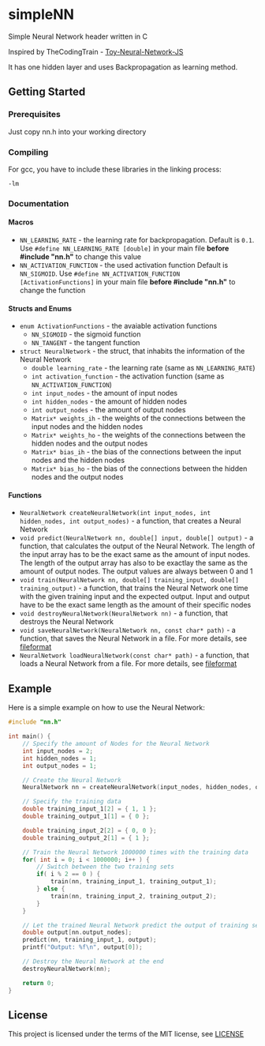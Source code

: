 # simpleNN
Simple Neural Network header written in C

Inspired by TheCodingTrain - [Toy-Neural-Network-JS](https://github.com/CodingTrain/Toy-Neural-Network-JS)

It has one hidden layer and uses Backpropagation as learning method.

## Getting Started
### Prerequisites
Just copy nn.h into your working directory 

### Compiling
For gcc, you have to include these libraries in the linking process:
```
-lm
```

### Documentation
#### Macros
* `NN_LEARNING_RATE` - the learning rate for backpropagation. Default is `0.1`. Use `#define NN_LEARNING_RATE [double]` in your main file **before #include "nn.h"** to change this value
* `NN_ACTIVATION_FUNCTION` - the used activation function Default is `NN_SIGMOID`. Use `#define NN_ACTIVATION_FUNCTION [ActivationFunctions]` in your main file **before #include "nn.h"** to change the function

#### Structs and Enums
* `enum ActivationFunctions` - the avaiable activation functions
    * `NN_SIGMOID` - the sigmoid function
    * `NN_TANGENT` - the tangent function
* `struct NeuralNetwork` - the struct, that inhabits the information of the Neural Network
    * `double learning_rate` - the learning rate (same as `NN_LEARNING_RATE`)
    * `int activation_function` - the activation function (same as `NN_ACTIVATION_FUNCTION`)
    * `int input_nodes` - the amount of input nodes
    * `int hidden_nodes` - the amount of hidden nodes
    * `int output_nodes` - the amount of output nodes
    * `Matrix* weights_ih` - the weights of the connections between the input nodes and the hidden nodes
    * `Matrix* weights_ho` - the weights of the connections between the hidden nodes and the output nodes
    * `Matrix* bias_ih` - the bias of the connections between the input nodes and the hidden nodes
    * `Matrix* bias_ho` - the bias of the connections between the hidden nodes and the output nodes

#### Functions
* `NeuralNetwork createNeuralNetwork(int input_nodes, int hidden_nodes, int output_nodes)` - a function, that creates a Neural Network
* `void predict(NeuralNetwork nn, double[] input, double[] output)` - a function, that calculates the output of the Neural Network. The length of the input array has to be the exact same as the amount of input nodes. The length of the output array has also to be exactlay the same as the amount of output nodes. The output values are always between 0 and 1
* `void train(NeuralNetwork nn, double[] training_input, double[] training_output)` - a function, that trains the Neural Network one time with the given training input and the expected output. Input and output have to be the exact same length as the amount of their specific nodes
* `void destroyNeuralNetwork(NeuralNetwork nn)` - a function, that destroys the Neural Network
* `void saveNeuralNetwork(NeuralNetwork nn, const char* path)` - a function, that saves the Neural Network in a file. For more details, see [fileformat](fileformat/fileformat.md)
* `NeuralNetwork loadNeuralNetwork(const char* path)` - a function, that loads a Neural Network from a file. For more details, see [fileformat](fileformat/fileformat.md)

## Example
Here is a simple example on how to use the Neural Network:

``` c
#include "nn.h"

int main() {
    // Specify the amount of Nodes for the Neural Network
    int input_nodes = 2;
    int hidden_nodes = 1;
    int output_nodes = 1;

    // Create the Neural Network
    NeuralNetwork nn = createNeuralNetwork(input_nodes, hidden_nodes, output_nodes);

    // Specify the training data
    double training_input_1[2] = { 1, 1 };
    double training_output_1[1] = { 0 };

    double training_input_2[2] = { 0, 0 };
    double training_output_2[1] = { 1 };

    // Train the Neural Network 1000000 times with the training data
    for( int i = 0; i < 1000000; i++ ) {
        // Switch between the two training sets
        if( i % 2 == 0 ) {
            train(nn, training_input_1, training_output_1);
        } else {
            train(nn, training_input_2, training_output_2);
        }
    }

    // Let the trained Neural Network predict the output of training set 1 (should be close to 0)
    double output[nn.output_nodes]; 
    predict(nn, training_input_1, output);
    printf("Output: %f\n", output[0]);

    // Destroy the Neural Network at the end
    destroyNeuralNetwork(nn);

    return 0;
}
```
## License
This project is licensed under the terms of the MIT license, see [LICENSE](LICENSE)